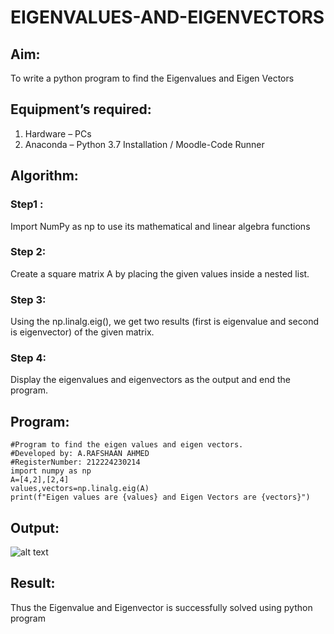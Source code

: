 # EIGENVALUES-AND-EIGENVECTORS
## Aim:
To write a python program to find the Eigenvalues and Eigen Vectors
## Equipment’s required:
1. 	Hardware – PCs
2. 	Anaconda – Python 3.7 Installation / Moodle-Code Runner
## Algorithm:
### Step1 :
Import NumPy as np to use its mathematical and linear algebra functions
### Step 2:
Create a square matrix A by placing the given values inside a nested list.
### Step 3:
Using the np.linalg.eig(),  we get two results (first is eigenvalue and second is eigenvector) of the given matrix.
### Step 4: 
Display the eigenvalues and eigenvectors as the output and end the program.
## Program:
```
#Program to find the eigen values and eigen vectors.
#Developed by: A.RAFSHAAN AHMED
#RegisterNumber: 212224230214
import numpy as np
A=[4,2],[2,4]
values,vectors=np.linalg.eig(A)
print(f"Eigen values are {values} and Eigen Vectors are {vectors}")
```
## Output:
![alt text](image.png)
## Result:
Thus the Eigenvalue and Eigenvector is successfully solved using python program
